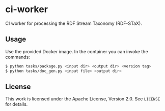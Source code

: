 # ci-worker

CI worker for processing the RDF Stream Taxonomy (RDF-STaX).

## Usage

Use the provided Docker image. In the container you can invoke the commands:

```bash
$ python tasks/package.py <input dir> <output dir> <version tag>
$ python tasks/doc_gen.py <input file> <output dir>
```

## License

This work is licensed under the Apache License, Version 2.0. See `LICENSE` for details.
